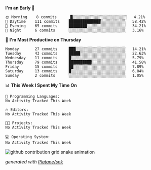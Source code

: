 <!--START_SECTION:waka-->
**I'm an Early 🐤** 

```text
🌞 Morning    8 commits      █░░░░░░░░░░░░░░░░░░░░░░░░   4.21% 
🌆 Daytime    111 commits    ██████████████░░░░░░░░░░░   58.42% 
🌃 Evening    65 commits     ████████░░░░░░░░░░░░░░░░░   34.21% 
🌙 Night      6 commits      ░░░░░░░░░░░░░░░░░░░░░░░░░   3.16%

```
📅 **I'm Most Productive on Thursday** 

```text
Monday       27 commits     ███░░░░░░░░░░░░░░░░░░░░░░   14.21% 
Tuesday      43 commits     █████░░░░░░░░░░░░░░░░░░░░   22.63% 
Wednesday    11 commits     █░░░░░░░░░░░░░░░░░░░░░░░░   5.79% 
Thursday     79 commits     ██████████░░░░░░░░░░░░░░░   41.58% 
Friday       15 commits     ██░░░░░░░░░░░░░░░░░░░░░░░   7.89% 
Saturday     13 commits     █░░░░░░░░░░░░░░░░░░░░░░░░   6.84% 
Sunday       2 commits      ░░░░░░░░░░░░░░░░░░░░░░░░░   1.05%

```


📊 **This Week I Spent My Time On** 

```text
💬 Programming Languages: 
No Activity Tracked This Week

🔥 Editors: 
No Activity Tracked This Week

🐱‍💻 Projects: 
No Activity Tracked This Week

💻 Operating System: 
No Activity Tracked This Week

```


<!--END_SECTION:waka-->


<!--Snake Game-->
![github contribution grid snake animation](https://raw.githubusercontent.com/viggo-gascou/viggo-gascou/output/github-contribution-grid-snake.svg)

_generated with [Platane/snk](https://github.com/Platane/snk)_
<!--Snake Game-->

